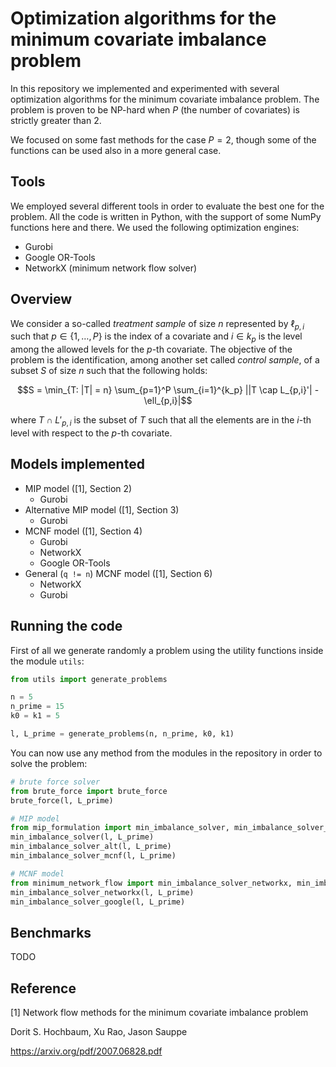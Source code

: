 # Optimization algorithms for the minimum covariate imbalance problem

In this repository we implemented and experimented with several optimization
algorithms for the minimum covariate imbalance problem. The problem is proven
to be NP-hard when $P$ (the number of covariates) is strictly greater than 2.

We focused on some fast methods for the case $P = 2$, though some of the
functions can be used also in a more general case.

## Tools

We employed several different tools in order to evaluate the best one for the
problem. All the code is written in Python, with the support of some NumPy
functions here and there. We used the following optimization engines:
- Gurobi
- Google OR-Tools
- NetworkX (minimum network flow solver)

## Overview

We consider a so-called *treatment sample* of size $n$ represented by
$\ell_{p,i}$ such that $p \in \{1, \dots, P\}$ is the index of a covariate and
$i \in k_p$ is the level among the allowed levels for the $p$-th covariate.
The objective of the problem is the identification, among another set called
*control sample*, of a subset $S$ of size $n$ such that the following holds:

$$S = \min_{T: |T| = n} \sum_{p=1}^P \sum_{i=1}^{k_p} ||T \cap L_{p,i}'| - \ell_{p,i}|$$

where $T \cap L'_{p,i}$ is the subset of $T$ such that all the elements are in
the $i$-th level with respect to the $p$-th covariate.

## Models implemented

- MIP model ([1], Section 2)
  - Gurobi
- Alternative MIP model ([1], Section 3)
  - Gurobi
- MCNF model ([1], Section 4)
  - Gurobi
  - NetworkX
  - Google OR-Tools
- General (`q != n`) MCNF model ([1], Section 6)
  - NetworkX
  - Gurobi

## Running the code

First of all we generate randomly a problem using the utility functions inside
the module `utils`:

```python
from utils import generate_problems

n = 5
n_prime = 15
k0 = k1 = 5

l, L_prime = generate_problems(n, n_prime, k0, k1)
```

You can now use any method from the modules in the repository in order to solve
the problem:

```python
# brute force solver
from brute_force import brute_force
brute_force(l, L_prime)

# MIP model
from mip_formulation import min_imbalance_solver, min_imbalance_solver_alt, min_imbalance_solver_mcnf
min_imbalance_solver(l, L_prime)
min_imbalance_solver_alt(l, L_prime)
min_imbalance_solver_mcnf(l, L_prime)

# MCNF model
from minimum_network_flow import min_imbalance_solver_networkx, min_imbalance_solver_google
min_imbalance_solver_networkx(l, L_prime)
min_imbalance_solver_google(l, L_prime)
```

## Benchmarks

TODO

## Reference

[1] Network flow methods for the minimum covariate imbalance problem

Dorit S. Hochbaum, Xu Rao, Jason Sauppe

https://arxiv.org/pdf/2007.06828.pdf
